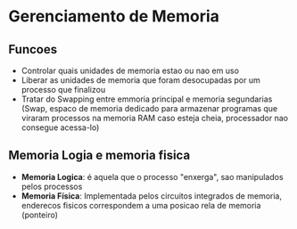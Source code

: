 # Gerenciamento de Memoria

## Funcoes
 - Controlar quais unidades de memoria estao ou nao em uso
 - Liberar as unidades de memoria que foram desocupadas por um processo que finalizou
 - Tratar do Swapping entre emmoria principal e memoria segundarias (Swap, espaco de memoria dedicado para armazenar programas que viraram processos na memoria RAM caso esteja cheia, processador nao consegue acessa-lo)

## Memoria Logia e memoria fisica
 - **Memoria Logica**: é aquela que o processo "enxerga", sao manipulados pelos processos
 - **Memoria Física**: Implementada pelos circuitos integrados de memoria, enderecos fisicos correspondem a uma posicao rela de memoria (ponteiro)